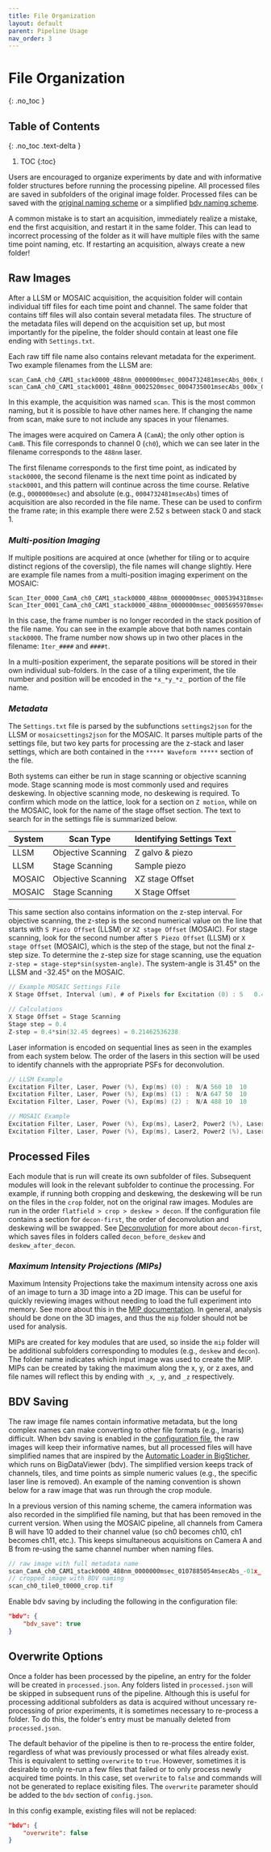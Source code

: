 ```yaml
---
title: File Organization
layout: default
parent: Pipeline Usage
nav_order: 3
---
```


# File Organization
{: .no_toc }

## Table of Contents
{: .no_toc .text-delta }

1. TOC
{:toc}

Users are encouraged to organize experiments by date and with informative folder structures before running the processing pipeline. All processed files are saved in subfolders of the original image folder. Processed files can be saved with the [original naming scheme](#raw-images) or a simplified [bdv naming scheme](#bdv-saving).

A common mistake is to start an acquisition, immediately realize a mistake, end the first acquisition, and restart it in the same folder. This can lead to incorrect processing of the folder as it will have multiple files with the same time point naming, etc. If restarting an acquisition, always create a new folder!

##  Raw Images
After a LLSM or MOSAIC acquisition, the acquisition folder will contain individual tiff files for each time point and channel. The same folder that contains tiff files will also contain several metadata files.  The structure of the metadata files will depend on the acquisition set up, but most importantly for the pipeline, the folder should contain at least one file ending with `Settings.txt`.

Each raw tiff file name also contains relevant metadata for the experiment. Two example filenames from the LLSM are:
```
scan_CamA_ch0_CAM1_stack0000_488nm_0000000msec_0004732481msecAbs_000x_000y_000z_0000t.tif
scan_CamA_ch0_CAM1_stack0001_488nm_0002520msec_0004735001msecAbs_000x_000y_000z_0000t.tif
```
In this example, the acquisition was named `scan`. This is the most common naming, but it is possible to have other names here. If changing the name from scan, make sure to not include any spaces in your filenames.

The images were acquired on Camera A (`CamA`); the only other option is `CamB`.  This file corresponds to channel 0 (`ch0`), which we can see later in the filename corresponds to the `488nm` laser.

The first filename corresponds to the first time point, as indicated by `stack0000`, the second filename is the next time point as indicated by `stack0001`, and this pattern will continue across the time course. Relative (e.g., `0000000msec`) and absolute (e.g., `0004732481msecAbs`) times of acquisition are also recorded in the file name. These can be used to confirm the frame rate; in this example there were 2.52 s between stack 0 and stack 1.

### _Multi-position Imaging_
If multiple positions are acquired at once (whether for tiling or to acquire distinct regions of the coverslip), the file names will change slightly.  Here are example file names from a multi-position imaging experiment on the MOSAIC:
```
Scan_Iter_0000_CamA_ch0_CAM1_stack0000_488nm_0000000msec_0005394318msecAbs_-01x_-01y_-01z_0000t
Scan_Iter_0001_CamA_ch0_CAM1_stack0000_488nm_0000000msec_0005695970msecAbs_-01x_-01y_-01z_0001t
```
In this case, the frame number is no longer recorded in the stack position of the file name. You can see in the example above that both names contain `stack0000`. The frame number now shows up in two other places in the filename: `Iter_####` and `####t`.

In a multi-position experiment, the separate positions will be stored in their own individual sub-folders. In the case of a tiling experiment, the tile number and position will be encoded in the `*x_*y_*z_` portion of the file name.

### _Metadata_
The `Settings.txt` file is parsed by the subfunctions `settings2json` for the LLSM or `mosaicsettings2json` for the MOSAIC. It parses multiple parts of the settings file, but two key parts for processing are the z-stack and laser settings, which are both contained in the `***** Waveform *****` section of the file.

Both systems can either be run in stage scanning or objective scanning mode. Stage scanning mode is most commonly used and requires deskewing. In objective scanning mode, no deskewing is required. To confirm which mode on the lattice, look for a section on `Z motion`, while on the MOSAIC, look for the name of the stage offset section. The text to search for in the settings file is summarized below.

| System | Scan Type | Identifying Settings Text |
| ------ | ------ | ------ |
| LLSM | Objective Scanning | Z galvo & piezo |
| LLSM | Stage Scanning | Sample piezo |
| MOSAIC | Objective Scanning | XZ stage Offset |
| MOSAIC | Stage Scanning | X Stage Offset |

This same section also contains information on the z-step interval. For objective scanning, the z-step is the second numerical value on the line that starts with `S Piezo Offset` (LLSM) or `XZ stage Offset` (MOSAIC).  For stage scanning, look for the second number after `S Piezo Offset` (LLSM) or `X stage Offset` (MOSAIC), which is the step of the stage, but not the final z-step size. To determine the z-step size for stage scanning, use the equation `z-step = stage-step*sin(system-angle)`. The system-angle is 31.45&#176; on the LLSM and -32.45&#176; on the MOSAIC.

```c
// Example MOSAIC Settings File
X Stage Offset, Interval (um), # of Pixels for Excitation (0) :	5	0.4	501

// Calculations
X Stage Offset = Stage Scanning
Stage step = 0.4
Z-step = 0.4*sin(32.45 degrees) = 0.21462536238
```

Laser information is encoded on sequential lines as seen in the examples from each system below. The order of the lasers in this section will be used to identify channels with the appropriate PSFs for deconvolution.
```c
// LLSM Example
Excitation Filter, Laser, Power (%), Exp(ms) (0) :	N/A	560	10	10
Excitation Filter, Laser, Power (%), Exp(ms) (1) :	N/A	647	50	10
Excitation Filter, Laser, Power (%), Exp(ms) (2) :	N/A	488	10	10

// MOSAIC Example
Excitation Filter, Laser, Power (%), Exp(ms), Laser2, Power2 (%), Laser3, Power3 (%) (0) :	N/A	560	10	20	OFF	0.1	OFF	0.1
Excitation Filter, Laser, Power (%), Exp(ms), Laser2, Power2 (%), Laser3, Power3 (%) (1) :	N/A	642	10	20	OFF	0.1	OFF	0.1
```


## Processed Files
Each module that is run will create its own subfolder of files. Subsequent modules will look in the relevant subfolder to continue the processing. For example, if running both cropping and deskewing, the deskewing will be run on the files in the `crop` folder, not on the original raw images. Modules are run in the order `flatfield > crop > deskew > decon`. If the configuration file contains a section for `decon-first`, the order of deconvolution and deskewing will be swapped. See [Deconvolution](https://aicjanelia.github.io/LLSM/decon/decon.html) for more about `decon-first`, which saves files in folders called `decon_before_deskew` and `deskew_after_decon`.

### _Maximum Intensity Projections (MIPs)_
Maximum Intensity Projections take the maximum intensity across one axis of an image to turn a 3D image into a 2D image. This can be useful for quickly reviewing images without needing to load the full experiment into memory. See more about this in the [MIP documentation](https://aicjanelia.github.io/LLSM/mip/mip.html). In general, analysis should be done on the 3D images, and thus the `mip` folder should not be used for analysis.

MIPs are created for key modules that are used, so inside the `mip` folder will be additional subfolders corresponding to modules (e.g., `deskew` and `decon`). The folder name indicates which input image was used to create the MIP. MIPs can be created by taking the maximum along the x, y, or z axes, and file names will reflect this by ending with `_x`, `_y`, and `_z` respectively.

## BDV Saving
The raw image file names contain informative metadata, but the long complex names can make converting to other file formats (e.g., Imaris) difficult. When bdv saving is enabled in the [configuration file](https://aicjanelia.github.io/LLSM/pipeline/config.html), the raw images will keep their informative names, but all processed files will have simplified names that are inspired by the [Automatic Loader in BigSticher](https://imagej.net/plugins/bigstitcher/autoloader), which runs on BigDataViewer (bdv). The simplified version keeps track of channels, tiles, and time points as simple numeric values (e.g., the specific laser line is removed). An example of the naming convention is shown below for a raw image that was run through the crop module.

In a previous version of this naming scheme, the camera information was also recorded in the simplified file naming, but that has been removed in the current version.  When using the MOSAIC pipeline, all channels from Camera B will have 10 added to their channel value (so ch0 becomes ch10, ch1 becomes ch11, etc.). This keeps simultaneous acquisitions on Camera A and B from re-using the same channel number when naming files.

```c
// raw image with full metadata name
scan_CamA_ch0_CAM1_stack0000_488nm_0000000msec_0107885054msecAbs_-01x_-01y_-01z_0000t.tif
// cropped image with BDV naming
scan_ch0_tile0_t0000_crop.tif
```

Enable bdv saving by including the following in the configuration file:
```json
"bdv": {
    "bdv_save": true
}
```

## Overwrite Options
Once a folder has been processed by the pipeline, an entry for the folder will be created in `processed.json`. Any folders listed in `processed.json` will be skipped in subsequent runs of the pipeline. Although this is useful for processing additional subfolders as data is acquired without uncessary re-processing of prior experiments, it is sometimes necessary to re-process a folder. To do this, the folder's entry must be manually deleted from `processed.json`.

The default behavior of the pipeline is then to re-process the entire folder, regardless of what was previously processed or what files already exist. This is equivalent to setting `overwrite` to `true`. However, sometimes it is desirable to only re-run a few files that failed or to only process newly acquired time points. In this case, set `overwrite` to `false` and commands will not be generated to replace exisiting files. The `overwrite` parameter should be added to the `bdv` section of `config.json`.

In this config example, existing files will not be replaced:
```json
"bdv": {
    "overwrite": false
}
```